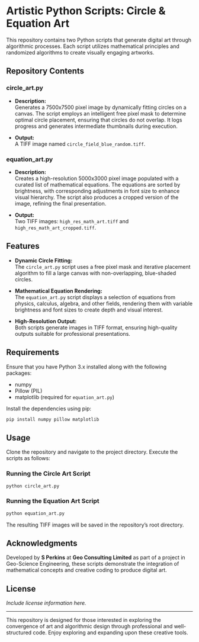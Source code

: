 # Artistic Python Scripts: Circle & Equation Art

This repository contains two Python scripts that generate digital art through algorithmic processes. Each script utilizes mathematical principles and randomized algorithms to create visually engaging artworks.

## Repository Contents

### circle_art.py

- **Description:**  
  Generates a 7500x7500 pixel image by dynamically fitting circles on a canvas. The script employs an intelligent free pixel mask to determine optimal circle placement, ensuring that circles do not overlap. It logs progress and generates intermediate thumbnails during execution.

- **Output:**  
  A TIFF image named `circle_field_blue_random.tiff`.

### equation_art.py

- **Description:**  
  Creates a high-resolution 5000x3000 pixel image populated with a curated list of mathematical equations. The equations are sorted by brightness, with corresponding adjustments in font size to enhance visual hierarchy. The script also produces a cropped version of the image, refining the final presentation.

- **Output:**  
  Two TIFF images: `high_res_math_art.tiff` and `high_res_math_art_cropped.tiff`.

## Features

- **Dynamic Circle Fitting:**  
  The `circle_art.py` script uses a free pixel mask and iterative placement algorithm to fill a large canvas with non-overlapping, blue-shaded circles.

- **Mathematical Equation Rendering:**  
  The `equation_art.py` script displays a selection of equations from physics, calculus, algebra, and other fields, rendering them with variable brightness and font sizes to create depth and visual interest.

- **High-Resolution Output:**  
  Both scripts generate images in TIFF format, ensuring high-quality outputs suitable for professional presentations.

## Requirements

Ensure that you have Python 3.x installed along with the following packages:

- numpy 
- Pillow (PIL)
- matplotlib (required for `equation_art.py`)

Install the dependencies using pip:

```bash
pip install numpy pillow matplotlib
```

## Usage

Clone the repository and navigate to the project directory. Execute the scripts as follows:

### Running the Circle Art Script

```bash
python circle_art.py
```

### Running the Equation Art Script

```bash
python equation_art.py
```

The resulting TIFF images will be saved in the repository’s root directory.

## Acknowledgments

Developed by **S Perkins** at **Geo Consulting Limited** as part of a project in Geo-Science Engineering, these scripts demonstrate the integration of mathematical concepts and creative coding to produce digital art.

## License

*Include license information here.*

---

This repository is designed for those interested in exploring the convergence of art and algorithmic design through professional and well-structured code. Enjoy exploring and expanding upon these creative tools.
